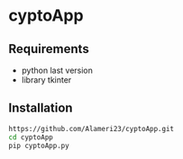 # cyptoApp



## Requirements
- python last version
- library tkinter

## Installation
```bash
https://github.com/Alameri23/cyptoApp.git
cd cyptoApp
pip cyptoApp.py
```

